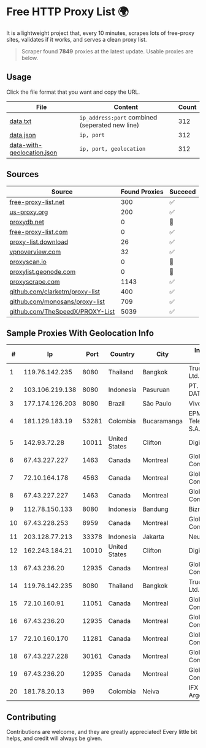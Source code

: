 
# Free HTTP Proxy List 🌍

It is a lightweight project that, every 10 minutes, scrapes lots of free-proxy sites, validates if it works, and serves a clean proxy list.


> Scraper found **7849** proxies at the latest update. Usable proxies are below.

## Usage

Click the file format that you want and copy the URL.


|File|Content|Count|
|----|-------|-----|
|[data.txt](https://raw.githubusercontent.com/themiralay/Proxy-List-World/master/data.txt)|`ip_address:port` combined (seperated new line)|312|
|[data.json](https://raw.githubusercontent.com/themiralay/Proxy-List-World/master/data.json)|`ip, port`|312|
|[data-with-geolocation.json](https://raw.githubusercontent.com/themiralay/Proxy-List-World/master/data-with-geolocation.json)|`ip, port, geolocation`|312|

## Sources

|Source|Found Proxies|Succeed|
|------|-------------|-------|
|[free-proxy-list.net](https://free-proxy-list.net)|300|✅|
|[us-proxy.org](https://www.us-proxy.org)|200|✅|
|[proxydb.net](http://proxydb.net)|0|🚫|
|[free-proxy-list.com](https://free-proxy-list.com/?page=&port=&type%5B%5D=http&type%5B%5D=https&up_time=0&search=Search)|0|✅|
|[proxy-list.download](https://www.proxy-list.download/HTTP)|26|✅|
|[vpnoverview.com](https://vpnoverview.com/privacy/anonymous-browsing/free-proxy-servers)|32|✅|
|[proxyscan.io](https://www.proxyscan.io)|0|🚫|
|[proxylist.geonode.com](https://proxylist.geonode.com/api/proxy-list?limit=300&page=1&sort_by=lastChecked&sort_type=desc&protocols=http,https)|0|🚫|
|[proxyscrape.com](https://api.proxyscrape.com/v2/?request=displayproxies&protocol=http&timeout=10000&country=all&ssl=all&anonymity=all)|1143|✅|
|[github.com/clarketm/proxy-list](https://raw.githubusercontent.com/clarketm/proxy-list/master/proxy-list-raw.txt)|400|✅|
|[github.com/monosans/proxy-list](https://raw.githubusercontent.com/monosans/proxy-list/main/proxies/http.txt)|709|✅|
|[github.com/TheSpeedX/PROXY-List](https://raw.githubusercontent.com/TheSpeedX/PROXY-List/master/http.txt)|5039|✅|


## Sample Proxies With Geolocation Info

|#|Ip|Port|Country|City|Internet Service Provider|
|-|--|----|-------|----|-------------------------|
|1|119.76.142.235|8080|Thailand|Bangkok|True Internet Co., Ltd.|
|2|103.106.219.138|8080|Indonesia|Pasuruan|PT. ARTHA LINTAS DATA MANDIRI|
|3|177.174.126.203|8080|Brazil|São Paulo|Vivo|
|4|181.129.183.19|53281|Colombia|Bucaramanga|EPM Telecomunicaciones S.A. E.S.P.|
|5|142.93.72.28|10011|United States|Clifton|DigitalOcean, LLC|
|6|67.43.227.227|1463|Canada|Montreal|GloboTech Communications|
|7|72.10.164.178|4563|Canada|Montreal|GloboTech Communications|
|8|67.43.227.227|1463|Canada|Montreal|GloboTech Communications|
|9|112.78.150.133|8080|Indonesia|Bandung|Biznet Networks|
|10|67.43.228.253|8959|Canada|Montreal|GloboTech Communications|
|11|203.128.77.213|33378|Indonesia|Jakarta|Neuviz|
|12|162.243.184.21|10010|United States|Clifton|DigitalOcean, LLC|
|13|67.43.236.20|12935|Canada|Montreal|GloboTech Communications|
|14|119.76.142.235|8080|Thailand|Bangkok|True Internet Co., Ltd.|
|15|72.10.160.91|11051|Canada|Montreal|GloboTech Communications|
|16|67.43.236.20|12935|Canada|Montreal|GloboTech Communications|
|17|72.10.160.170|11281|Canada|Montreal|GloboTech Communications|
|18|67.43.227.228|30161|Canada|Montreal|GloboTech Communications|
|19|67.43.236.20|12935|Canada|Montreal|GloboTech Communications|
|20|181.78.20.13|999|Colombia|Neiva|IFX Networks Argentina S.R.L|



## Contributing

Contributions are welcome, and they are greatly appreciated! Every
little bit helps, and credit will always be given.

